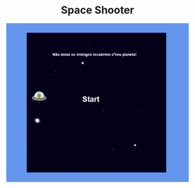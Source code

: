 <h1 align=center> Space Shooter</h1>
<p align="center">
  <img src=".github/spaceShooter.png" width=500>
</p>